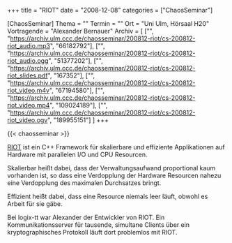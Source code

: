 +++
title = "RIOT"
date = "2008-12-08"
categories = ["ChaosSeminar"]

[ChaosSeminar]
Thema = ""
Termin = ""
Ort = "Uni Ulm, Hörsaal H20"
Vortragende = "Alexander Bernauer"
Archiv = [
	["", "https://archiv.ulm.ccc.de/chaosseminar/200812-riot/cs-200812-riot_audio.mp3", "66182792"],
	["", "https://archiv.ulm.ccc.de/chaosseminar/200812-riot/cs-200812-riot_audio.ogg", "51377202"],
	["", "https://archiv.ulm.ccc.de/chaosseminar/200812-riot/cs-200812-riot_slides.pdf", "167352"],
	["", "https://archiv.ulm.ccc.de/chaosseminar/200812-riot/cs-200812-riot_video.m4v", "67194580"],
	["", "https://archiv.ulm.ccc.de/chaosseminar/200812-riot/cs-200812-riot_video.mp4", "109024189"],
	["", "https://archiv.ulm.ccc.de/chaosseminar/200812-riot/cs-200812-riot_video.ogv", "189955151"]
	]
+++

{{< chaosseminar >}}

[RIOT](http://projects.spamt.net/riot) ist ein C++ Framework für skalierbare und effiziente Applikationen auf Hardware mit parallelen I/O und CPU Resourcen.

Skalierbar heißt dabei, dass der Verwaltungsaufwand proportional kaum vorhanden ist, so dass eine Verdopplung der Hardware Resourcen nahezu eine Verdopplung des maximalen Durchsatzes bringt.

Effizient heißt dabei, dass eine Resource niemals leer läuft, obwohl es Arbeit für sie gäbe.

Bei logix-tt war Alexander der Entwickler von RIOT. Ein Kommunikationsserver für tausende, simultane Clients über ein kryptographisches Protokoll läuft dort problemlos mit RIOT.
